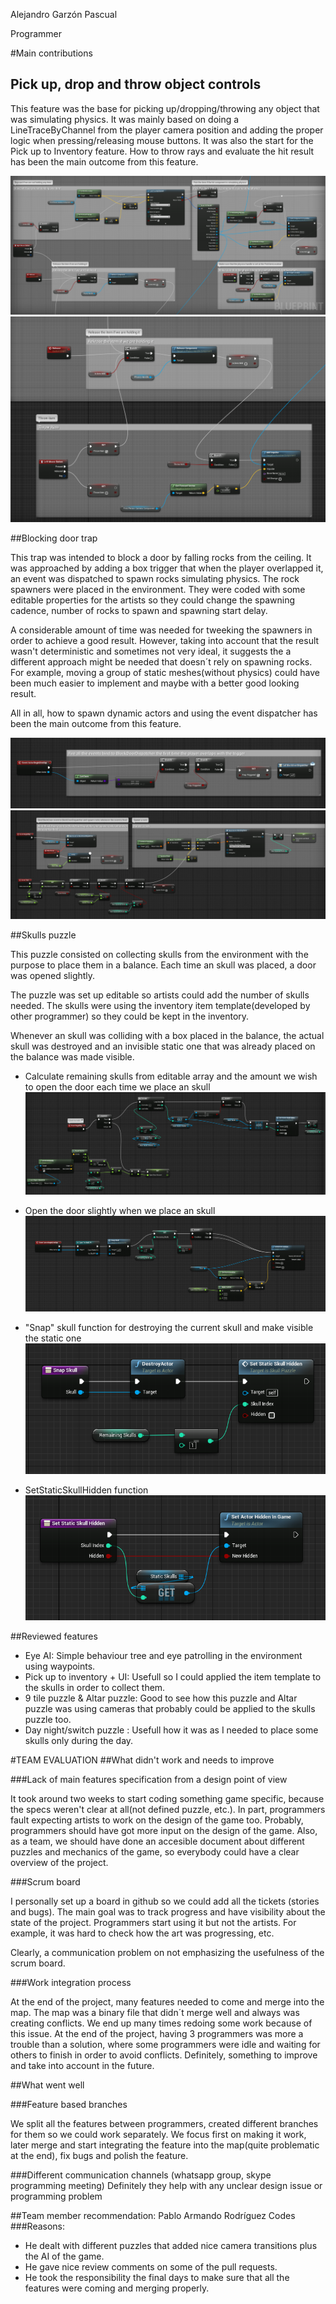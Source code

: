 Alejandro Garzón Pascual

Programmer

#Main contributions

## Pick up, drop and throw object controls
	
This feature was the base for picking up/dropping/throwing any object that was simulating physics.
It was mainly based on doing a LineTraceByChannel from the player camera position and adding the proper logic when pressing/releasing mouse buttons.
It was also the start for the Pick up to Inventory feature.
How to throw rays and evaluate the hit result has been the main outcome from this feature.

![alt text](./blueprints/pick-up-drop.png?raw=true)
![alt text](./blueprints/throw%20item.png?raw=true)

##Blocking door trap

This trap was intended to block a door by falling rocks from the ceiling.
It was approached by adding a box trigger that when the player overlapped it, an event was dispatched to spawn rocks simulating physics. 
The rock spawners were placed in the environment. They were coded with some editable properties for the artists so they could change the spawning cadence, number of rocks to spawn and spawning start delay.

A considerable amount of time was needed for tweeking the spawners in order to achieve a good result. 
However, taking into account that the result wasn't deterministic and sometimes not very ideal, it suggests the a different approach might be needed that doesn´t rely on spawning rocks. 
For example, moving a group of static meshes(without physics) could have been much easier to implement and maybe with a better good looking result. 

All in all, how to spawn dynamic actors and using the event dispatcher has been the main outcome from this feature.

![alt text](./blueprints/triggerBlockDoor.png?raw=true)
![alt text](./blueprints/spawner.png?raw=true)

##Skulls puzzle

This puzzle consisted on collecting skulls from the environment with the purpose to place them in a balance. Each time an skull was placed, a door was opened slightly.

The puzzle was set up editable so artists could add the number of skulls needed. The skulls were using the inventory item template(developed by other programmer) so they could be kept in the inventory.

Whenever an skull was colliding with a box placed in the balance, the actual skull was destroyed and an invisible static one that was already placed on the balance was made visible.

- Calculate remaining skulls from editable array and the amount we wish to open the door each time we place an skull
![alt text](./blueprints/skulls1.png?raw=true)

- Open the door slightly when we place an skull
![alt text](./blueprints/skulls2.png?raw=true)

- "Snap" skull function for destroying the current skull and make visible the static one
![alt text](./blueprints/skulls3.png?raw=true)

- SetStaticSkullHidden function
![alt text](./blueprints/skulls4.png?raw=true)

##Reviewed features

- Eye AI: Simple behaviour tree and eye patrolling in the environment using waypoints.
- Pick up to inventory + UI: Usefull so I could applied the item template to the skulls in order to collect them.
- 9 tile puzzle & Altar puzzle: Good to see how this puzzle and Altar puzzle was using cameras that probably could be applied to the skulls puzzle too.
- Day night/switch puzzle : Usefull how it was as I needed to place some skulls only during the day.


#TEAM EVALUATION
##What didn't work and needs to improve

###Lack of main features specification from a design point of view

It took around two weeks to start coding something game specific, because the specs weren't clear at all(not defined puzzle, etc.). In part, programmers fault expecting artists to work on the design of the game too. Probably, programmers should have got more input on the design of the game. Also, as a team, we should have done an accesible document about different puzzles and mechanics of the game, so everybody could have a clear overview of the project.

###Scrum board 
	
I personally set up a board in github so we could add all the tickets (stories and bugs). The main goal was to track progress and have visibility about the state of the project. Programmers start using it but not the artists. For example, it was hard to check how the art was progressing, etc.

Clearly, a communication problem on not emphasizing the usefulness of the scrum board.

###Work integration process

At the end of the project, many features needed to come and merge into the map. The map was a binary file that didn´t merge well and always was creating conflicts. We end up many times redoing some work because of this issue. At the end of the project, having 3 programmers was more a trouble than a solution, where some programmers were idle and waiting for others to finish in order to avoid conflicts. Definitely, something to improve and take into account in the future.

##What went well

###Feature based branches

We split all the features between programmers, created different branches for them so we could work separately. We focus first on making it work, later merge and start integrating the feature into the map(quite problematic at the end), fix bugs and polish the feature.

###Different communication channels (whatsapp group, skype programming meeting)
Definitely they help with any unclear design issue or programming problem


##Team member recommendation: 
Pablo Armando Rodríguez Codes
###Reasons:
- He dealt with different puzzles that added nice camera transitions plus the AI of the game. 
- He gave nice review comments on some of the pull requests. 
- He took the responsibility the final days to make sure that all the features were coming and merging properly.


